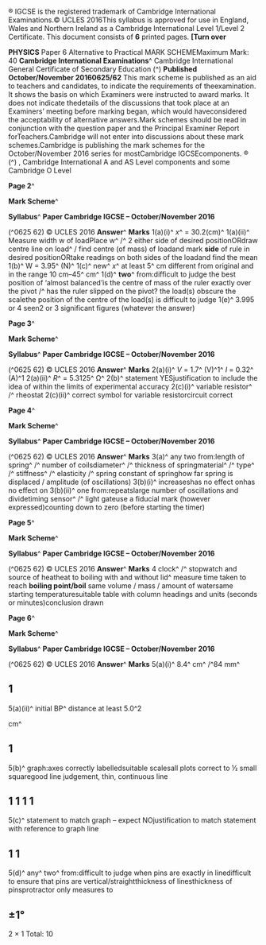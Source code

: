 ® IGCSE is the registered trademark of Cambridge International Examinations.© UCLES 2016This syllabus is approved for use in England, Wales and Northern Ireland as a Cambridge International Level 1/Level 2 Certificate. This document consists of **6** printed pages. **[Turn over** 

**PHYSICS** Paper 6 Alternative to Practical MARK SCHEMEMaximum Mark: 40 **Cambridge International Examinations**^ Cambridge International General Certificate of Secondary Education (^) **Published October/November 20160625/62** This mark scheme is published as an aid to teachers and candidates, to indicate the requirements of theexamination. It shows the basis on which Examiners were instructed to award marks. It does not indicate thedetails of the discussions that took place at an Examiners’ meeting before marking began, which would haveconsidered the acceptability of alternative answers.Mark schemes should be read in conjunction with the question paper and the Principal Examiner Report forTeachers.Cambridge will not enter into discussions about these mark schemes.Cambridge is publishing the mark schemes for the October/November 2016 series for mostCambridge IGCSEcomponents. ® (^) , Cambridge International A and AS Level components and some Cambridge O Level 


**Page 2**^ 

**Mark Scheme**^ 

**Syllabus**^ **Paper Cambridge IGCSE – October/November 2016** 

(^0625 62) © UCLES 2016 **Answer**^ **Marks** 1(a)(i)^ _x_^ = 30.2(cm)^ 1(a)(ii)^ Measure width w of loadPlace w^ /^ 2 either side of desired positionORdraw centre line on load^ / find centre (of mass) of loadand mark **side** of rule in desired positionORtake readings on both sides of the loadand find the mean 1(b)^ W = 3.95^ (N)^ 1(c)^ new^ _x_^ at least 5^ cm different from original and in the range 10 cm–45^ cm^ 1(d)^ **two**^ from:difficult to judge the best position of ‘almost balanced’is the centre of mass of the ruler exactly over the pivot /^ has the ruler slipped on the pivot? the load(s) obscure the scalethe position of the centre of the load(s) is difficult to judge 1(e)^ 3.995 or 4 seen2 or 3 significant figures (whatever the answer) 


**Page 3**^ 

**Mark Scheme**^ 

**Syllabus**^ **Paper Cambridge IGCSE – October/November 2016** 

(^0625 62) © UCLES 2016 **Answer**^ **Marks** 2(a)(i)^ _V_ = 1.7^ (V)^1^ _I_ = 0.32^ (A)^1 2(a)(ii)^ _R_^ = 5.3125^ Ω^ 2(b)^ statement YESjustification to include the idea of within the limits of experimental accuracy 2(c)(i)^ variable resistor^ /^ rheostat 2(c)(ii)^ correct symbol for variable resistorcircuit correct 


**Page 4**^ 

**Mark Scheme**^ 

**Syllabus**^ **Paper Cambridge IGCSE – October/November 2016** 

(^0625 62) © UCLES 2016 **Answer**^ **Marks** 3(a)^ any two from:length of spring^ /^ number of coilsdiameter^ /^ thickness of springmaterial^ /^ type^ /^ stiffness^ /^ elasticity /^ spring constant of springhow far spring is displaced / amplitude (of oscillations) 3(b)(i)^ increaseshas no effect onhas no effect on 3(b)(ii)^ one from:repeatslarge number of oscillations and dividetiming sensor^ /^ light gateuse a fiducial mark (however expressed)counting down to zero (before starting the timer) 


**Page 5**^ 

**Mark Scheme**^ 

**Syllabus**^ **Paper Cambridge IGCSE – October/November 2016** 

(^0625 62) © UCLES 2016 **Answer**^ **Marks** 4 clock^ /^ stopwatch and source of heatheat to boiling with and without lid^ measure time taken to reach **boiling point/boil** same volume / mass / amount of watersame starting temperaturesuitable table with column headings and units (seconds or minutes)conclusion drawn 


**Page 6**^ 

**Mark Scheme**^ 

**Syllabus**^ **Paper Cambridge IGCSE – October/November 2016** 

(^0625 62) © UCLES 2016 **Answer**^ **Marks** 5(a)(i)^ 8.4^ cm^ /^84 mm^ 

## 1 

 5(a)(ii)^ initial BP^ distance at least 5.0^2 

 cm^ 

## 1 

 5(b)^ graph:axes correctly labelledsuitable scalesall plots correct to ½ small squaregood line judgement, thin, continuous line 

## 1 1 1 1 

 5(c)^ statement to match graph – expect NOjustification to match statement with reference to graph line 

## 1 1 

 5(d)^ any^ two^ from:difficult to judge when pins are exactly in linedifficult to ensure that pins are vertical/straightthickness of linesthickness of pinsprotractor only measures to 

## ±1° 

 2 × 1 Total: 10 


